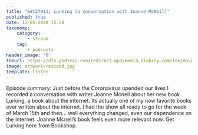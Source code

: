 ```yaml
---
title: "&#127911; Lurking (a conversation with Joanne McNeil)"
published: true
date: 12-05-2020 12:54
taxonomy:
    category:
        - stream
    tag:
        - podcasts
header_image: '0'
theurl: https://dts.podtrac.com/redirect.mp3/media.blubrry.com/toe/dovetail.prxu.org/toe/eb01ae74-5c2e-47e5-9358-b77aec5b546b/toe_lurking.mp3
image: artwork-resized.jpg
template: listen
--- 
```

Episode summary: Just before the Coronavirus upended our lives I recorded a conversation with writer Joanne Mcneil about her new book Lurking, a book about the internet. Its actually one of my now favorite books ever written about the internet. I had the show all ready to go for the week of March 15th and then… well everything changed, even our dependence on the internet. Joanne Mcneil’s book feels even more relevant now. Get Lurking here from Bookshop.
